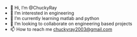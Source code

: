 - 👋 Hi, I’m @ChuckyRay
- 👀 I’m interested in engineering
- 🌱 I’m currently learning matlab and python
- 💞️ I’m looking to collaborate on engineering based projects
- 📫 How to reach me chuckyray2003@gmail.com

<!---
ChuckyRay/ChuckyRay is a ✨ special ✨ repository because its `README.md` (this file) appears on your GitHub profile.
You can click the Preview link to take a look at your changes.
--->
